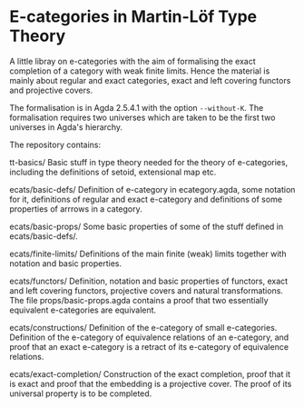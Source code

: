 # E-categories in Martin-Löf Type Theory

A little libray on e-categories with the aim of formalising the exact completion of a category with weak finite limits.
Hence the material is mainly about regular and exact categories, exact and left covering functors and projective covers.

The formalisation is in Agda 2.5.4.1 with the option `--without-K`.
The formalisation requires two universes which are taken to be the first two universes in Agda's hierarchy.

The repository contains:

tt-basics/
Basic stuff in type theory needed for the theory of e-categories, including the definitions of setoid, extensional map etc.

ecats/basic-defs/
Definition of e-category in ecategory.agda, some notation for it,
definitions of regular and exact e-category and definitions of some properties of arrrows in a category.

ecats/basic-props/
Some basic properties of some of the stuff defined in ecats/basic-defs/.

ecats/finite-limits/
Definitions of the main finite (weak) limits together with notation and basic properties.

ecats/functors/
Definition, notation and basic properties of functors, exact and left covering functors, projective covers and natural transformations. The file props/basic-props.agda contains a proof that two essentially equivalent e-categories are equivalent.

ecats/constructions/
Definition of the e-category of small e-categories. Definition of the e-category of equivalence relations of an e-category, and proof that an exact e-category is a retract of its e-category of equivalence relations.

ecats/exact-completion/
Construction of the exact completion, proof that it is exact and proof that the embedding is a projective cover. The proof of its universal property is to be completed.

